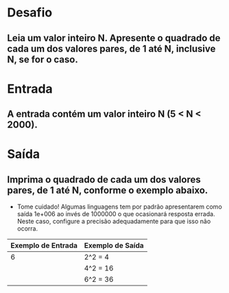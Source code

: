 # Desafio
## Leia um valor inteiro N. Apresente o quadrado de cada um dos valores pares, de 1 até N, inclusive N, se for o caso.

# Entrada
## A entrada contém um valor inteiro N (5 < N < 2000).

# Saída
## Imprima o quadrado de cada um dos valores pares, de 1 até N, conforme o exemplo abaixo.

- Tome cuidado! Algumas linguagens tem por padrão apresentarem como saída 1e+006 ao invés de 1000000 o que ocasionará resposta errada. Neste caso, configure a precisão adequadamente para que isso não ocorra.

 
|Exemplo de Entrada	| Exemplo de Saída |
|-------------------|------------------|
|6                  |  2^2 = 4         |
|                   |  4^2 = 16        |
|                   |  6^2 = 36        |

